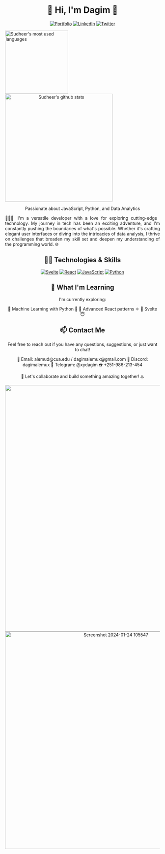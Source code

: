 <h1 align="center"> 🧸 Hi, I'm Dagim 🚀</h1>

<p align="center">
  <a href="https://yourportfolio.com"><img src="https://img.shields.io/badge/Portfolio-Visit-ff69b4" alt="Portfolio"></a>
  <a href="https://www.linkedin.com/in/dagimalemux"><img src="https://img.shields.io/badge/LinkedIn-Connect-blue" alt="LinkedIn"></a>
  <a href="https://twitter.com/dagimalemux"><img src="https://img.shields.io/badge/Twitter-Follow-blue" alt="Twitter"></a>
</p>

<a href="https://github.com/dagimalemux">
  <img align="center" src="https://github-readme-stats.vercel.app/api/top-langs/?username=dagimalemux&theme=light&count_private=true&layout=compact" width="205" alt="Sudheer's most used languages" />
</a>
<a align="center" href="https://github.com/dagimalemux">
 <img align="center" src="https://github-readme-stats.vercel.app/api?username=dagimalemux&show_icons=true&theme=light&line_height=27&include_all_commits=true&count_private=true&hide=issues,prs,contribs" width="350" alt="Sudheer's github stats"/>
</a>

<p align="center">Passionate about JavaScript, Python, and Data Analytics</p>

<p style="text-align:justify; border-color: 1px solid red;">👨🏿‍💻
I'm a versatile developer with a love for exploring cutting-edge technology. My journey in tech has been an exciting adventure, and I'm constantly pushing the boundaries of what's possible. Whether it's crafting elegant user interfaces or diving into the intricacies of data analysis, I thrive on challenges that broaden my skill set and deepen my understanding of the programming world. 🌐</p>

<h2 align="center">🧑‍💻 Technologies & Skills</h2>

<p align="center">
      <div align="center">
            <a href="https://yourportfolio.com"><img src="https://img.icons8.com/?size=128&id=Mm35TzLKahiF&format=png" alt="Svelte"></a>
             <a href="https://yourportfolio.com"><img src="https://img.icons8.com/?size=128&id=lVitPDXqQKP8&format=png" alt="React"></a>
            <a href="https://yourportfolio.com"><img src="https://img.icons8.com/?size=128&id=1ZSHk8m9bk4p&format=png" alt="JavaScript"></a>
            <a href="https://yourportfolio.com"><img src="https://img.icons8.com/?size=128&id=121464&format=png" alt="Python"></a>
     <div align="center">
</p>
<h2 align="center">🌱 What I'm Learning</h2>

<p align="center">I'm currently exploring:</p>

<p align="center">
👣 Machine Learning with Python 🤖
👣 Advanced React patterns ⚛️
👣 Svelte 😇
</p>

<h2 align="center">📫 Contact Me</h2>

<p align="center">Feel free to reach out if you have any questions, suggestions, or just want to chat!</p>

<p align="center">
  📧 Email: alemud@cua.edu / dagimalemux@gmail.com
  🔔 Discord: dagimalemux  
  🤳 Telegram: @xydagim
  ☎️ +251-986-213-454
</p>

<p align="center">🌌 Let's collaborate and build something amazing together! ♨️</p>

<img src="https://private-user-images.githubusercontent.com/133212131/290578375-d44c5378-1b60-4b51-a2b6-42de44579100.png?jwt=eyJhbGciOiJIUzI1NiIsInR5cCI6IkpXVCJ9.eyJpc3MiOiJnaXRodWIuY29tIiwiYXVkIjoicmF3LmdpdGh1YnVzZXJjb250ZW50LmNvbSIsImtleSI6ImtleTUiLCJleHAiOjE3MDYwODQxNTgsIm5iZiI6MTcwNjA4Mzg1OCwicGF0aCI6Ii8xMzMyMTIxMzEvMjkwNTc4Mzc1LWQ0NGM1Mzc4LTFiNjAtNGI1MS1hMmI2LTQyZGU0NDU3OTEwMC5wbmc_WC1BbXotQWxnb3JpdGhtPUFXUzQtSE1BQy1TSEEyNTYmWC1BbXotQ3JlZGVudGlhbD1BS0lBVkNPRFlMU0E1M1BRSzRaQSUyRjIwMjQwMTI0JTJGdXMtZWFzdC0xJTJGczMlMkZhd3M0X3JlcXVlc3QmWC1BbXotRGF0ZT0yMDI0MDEyNFQwODEwNThaJlgtQW16LUV4cGlyZXM9MzAwJlgtQW16LVNpZ25hdHVyZT03YzFmYWM3YWUzY2U3YWU2MzA3MWM5ZDFhNWYwODE1NjU2Y2YxZWU3MTgxNjY5ZmNkZjA1ODgwMTkwOGMwMDAzJlgtQW16LVNpZ25lZEhlYWRlcnM9aG9zdCZhY3Rvcl9pZD0wJmtleV9pZD0wJnJlcG9faWQ9MCJ9.VdPNIaRu0TMNS_MCN4ITf9ADTrQLEKjuohUf9Bj1F7Q" width="800">
<img width="706" alt="Screenshot 2024-01-24 105547" src="https://github.com/dagimalemux/dagimalemux/assets/133212131/391ce218-7568-4257-80b1-481653fb0755">



